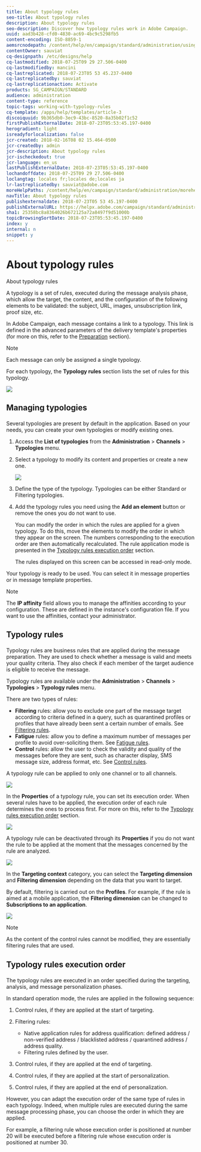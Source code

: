 ```yaml
---
title: About typology rules
seo-title: About typology rules
description: About typology rules
seo-description: Discover how typology rules work in Adobe Campaign.
uuid: aad3b428-cfd0-4830-ac69-4bc9c5298fb5
content-encoding: ISO-8859-1
aemsrcnodepath: /content/help/en/campaign/standard/administration/using/about-typology-rules
contentOwner: sauviat
cq-designpath: /etc/designs/help
cq-lastmodified: 2018-07-25T09 29 27.506-0400
cq-lastmodifiedby: mancini
cq-lastreplicated: 2018-07-23T05 53 45.237-0400
cq-lastreplicatedby: sauviat
cq-lastreplicationaction: Activate
products: SG_CAMPAIGN/STANDARD
audience: administration
content-type: reference
topic-tags: working-with-typology-rules
cq-template: /apps/help/templates/article-3
discoiquuid: 9b365db0-3ec9-43bc-8520-8a35b02f1c52
firstPublishExternalDate: 2018-07-23T05:53:45.197-0400
herogradient: light
isreadyforlocalization: false
jcr-created: 2018-02-16T08 02 15.464-0500
jcr-createdby: admin
jcr-description: About typology rules
jcr-ischeckedout: true
jcr-language: en_us
lastPublishExternalDate: 2018-07-23T05:53:45.197-0400
lochandoffdate: 2018-07-25T09 29 27.506-0400
loclangtag: locales fr;locales de;locales ja
lr-lastreplicatedby: sauviat@adobe.com
moreHelpPaths: /content/help/en/campaign/standard/administration/morehelp/working-with-typology-rules;/content/help/en/campaign/standard/administration/morehelp/working-with-typology-rules
navTitle: About typology rules
publishexternaldate: 2018-07-23T05 53 45.197-0400
publishExternalURL: https://helpx.adobe.com/campaign/standard/administration/using/about-typology-rules.html
sha1: 25358bc8a8364026b672125a72a8497f9d51000b
topicBrowsingSortDate: 2018-07-23T05:53:45.197-0400
index: y
internal: n
snippet: y
---
```


# About typology rules

About typology rules

A typology is a set of rules, executed during the message analysis phase, which allow the target, the content, and the configuration of the following elements to be validated: the subject, URL, images, unsubscription link, proof size, etc.

In Adobe Campaign, each message contains a link to a typology. This link is defined in the advanced parameters of the delivery template's properties (for more on this, refer to the [Preparation](../../administration/using/configuring-email-channel.md#preparation) section).

>[!NOTE]
>
>Each message can only be assigned a single typology.

For each typology, the **Typology rules** section lists the set of rules for this typology.

![](assets/typology_typo-rule-list.png)

## <p>Managing typologies</p>

Several typologies are present by default in the application. Based on your needs, you can create your own typologies or modify existing ones.

1. Access the **List of typologies** from the **Administration** > **Channels** > **Typologies** menu.
1. Select a typology to modify its content and properties or create a new one.

   ![](assets/typology_list.png)

1. Define the type of the typology. Typologies can be either Standard or Filtering typologies.
1. Add the typology rules you need using the **Add an element** button or remove the ones you do not want to use.

   You can modify the order in which the rules are applied for a given typology. To do this, move the elements to modify the order in which they appear on the screen. The numbers corresponding to the execution order are then automatically recalculated. The rule application mode is presented in the [Typology rules execution order](../../administration/using/about-typology-rules.md#typology-rules-execution-order) section.

   The rules displayed on this screen can be accessed in read-only mode.

Your typology is ready to be used. You can select it in message properties or in message template properties.

>[!NOTE]
>
>The **IP affinity** field allows you to manage the affinities according to your configuration. These are defined in the instance's configuration file. If you want to use the affinities, contact your administrator.

## <p>Typology rules</p>

Typology rules are business rules that are applied during the message preparation. They are used to check whether a message is valid and meets your quality criteria. They also check if each member of the target audience is eligible to receive the message.

Typology rules are available under the **Administration** > **Channels** > **Typologies** > **Typology rules** menu.

There are two types of rules:

* **Filtering** rules: allow you to exclude one part of the message target according to criteria defined in a query, such as quarantined profiles or profiles that have already been sent a certain number of emails. See [Filtering rules](../../administration/using/filtering-rules.md).
* **Fatigue** rules: allow you to define a maximum number of messages per profile to avoid over-soliciting them. See [Fatigue rules](../../administration/using/fatigue-rules.md).
* **Control** rules: allow the user to check the validity and quality of the messages before they are sent, such as character display, SMS message size, address format, etc. See [Control rules](../../administration/using/control-rules.md).

A typology rule can be applied to only one channel or to all channels.

![](assets/typology_channel.png)

In the **Properties** of a typology rule, you can set its execution order. When several rules have to be applied, the execution order of each rule determines the ones to process first. For more on this, refer to the [Typology rules execution order](../../administration/using/about-typology-rules.md#typology-rules-execution-order) section.

![](assets/typology_rule-active.png)

A typology rule can be deactivated through its **Properties** if you do not want the rule to be applied at the moment that the messages concerned by the rule are analyzed.

![](assets/typology_rule-order.png)

In the **Targeting context** category, you can select the **Targeting dimension** and **Filtering dimension** depending on the data that you want to target.

By default, filtering is carried out on the **Profiles**. For example, if the rule is aimed at a mobile application, the **Filtering dimension** can be changed to **Subscriptions to an application**.

![](assets/typology_rule-order_2.png)

>[!NOTE]
>
>As the content of the control rules cannot be modified, they are essentially filtering rules that are used.

## <p>Typology rules execution order</p>

The typology rules are executed in an order specified during the targeting, analysis, and message personalization phases.

In standard operation mode, the rules are applied in the following sequence:

1. Control rules, if they are applied at the start of targeting.
1. Filtering rules:

    * Native application rules for address qualification: defined address / non-verified address / blacklisted address / quarantined address / address quality.
    * Filtering rules defined by the user.

1. Control rules, if they are applied at the end of targeting.
1. Control rules, if they are applied at the start of personalization.
1. Control rules, if they are applied at the end of personalization.

However, you can adapt the execution order of the same type of rules in each typology. Indeed, when multiple rules are executed during the same message processing phase, you can choose the order in which they are applied.

For example, a filtering rule whose execution order is positioned at number 20 will be executed before a filtering rule whose execution order is positioned at number 30.
